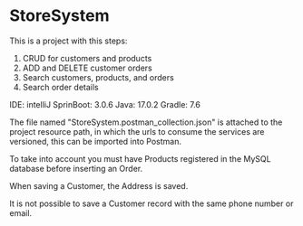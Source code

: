 # StoreSystem
This is a project with this steps: 
1. CRUD for customers and products 
2. ADD and DELETE customer orders 
3. Search customers, products, and orders 
4. Search order details

IDE: intelliJ
SprinBoot: 3.0.6
Java: 17.0.2
Gradle: 7.6

The file named "StoreSystem.postman_collection.json" is attached to the project resource path, in which the urls to consume the services are versioned, this can be imported into Postman.

To take into account you must have Products registered in the MySQL database before inserting an Order.

When saving a Customer, the Address is saved.

It is not possible to save a Customer record with the same phone number or email.
